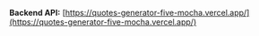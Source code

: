 **Backend API:** [https://quotes-generator-five-mocha.vercel.app/](https://quotes-generator-five-mocha.vercel.app/)

